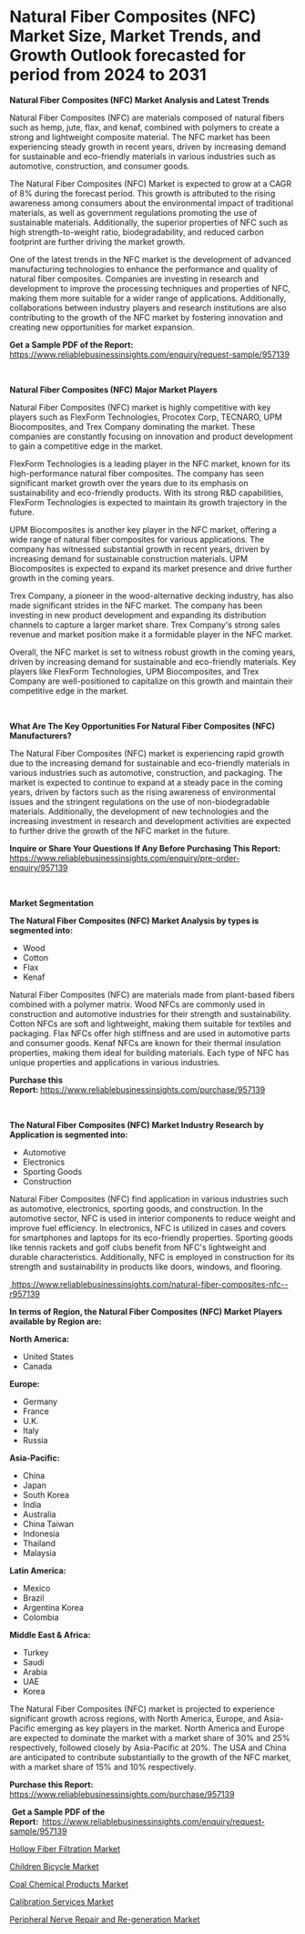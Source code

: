 <p><h1>Natural Fiber Composites (NFC) Market Size, Market Trends, and Growth Outlook forecasted for period from 2024 to 2031</h1></p><p><strong>Natural Fiber Composites (NFC) Market Analysis and Latest Trends</strong></p>
<p><p>Natural Fiber Composites (NFC) are materials composed of natural fibers such as hemp, jute, flax, and kenaf, combined with polymers to create a strong and lightweight composite material. The NFC market has been experiencing steady growth in recent years, driven by increasing demand for sustainable and eco-friendly materials in various industries such as automotive, construction, and consumer goods.</p><p>The Natural Fiber Composites (NFC) Market is expected to grow at a CAGR of 8% during the forecast period. This growth is attributed to the rising awareness among consumers about the environmental impact of traditional materials, as well as government regulations promoting the use of sustainable materials. Additionally, the superior properties of NFC such as high strength-to-weight ratio, biodegradability, and reduced carbon footprint are further driving the market growth.</p><p>One of the latest trends in the NFC market is the development of advanced manufacturing technologies to enhance the performance and quality of natural fiber composites. Companies are investing in research and development to improve the processing techniques and properties of NFC, making them more suitable for a wider range of applications. Additionally, collaborations between industry players and research institutions are also contributing to the growth of the NFC market by fostering innovation and creating new opportunities for market expansion.</p></p>
<p><strong>Get a Sample PDF of the Report:&nbsp;</strong> <a href="https://www.reliablebusinessinsights.com/enquiry/request-sample/957139">https://www.reliablebusinessinsights.com/enquiry/request-sample/957139</a></p>
<p>&nbsp;</p>
<p><strong>Natural Fiber Composites (NFC) Major Market Players</strong></p>
<p><p>Natural Fiber Composites (NFC) market is highly competitive with key players such as FlexForm Technologies, Procotex Corp, TECNARO, UPM Biocomposites, and Trex Company dominating the market. These companies are constantly focusing on innovation and product development to gain a competitive edge in the market.</p><p>FlexForm Technologies is a leading player in the NFC market, known for its high-performance natural fiber composites. The company has seen significant market growth over the years due to its emphasis on sustainability and eco-friendly products. With its strong R&D capabilities, FlexForm Technologies is expected to maintain its growth trajectory in the future.</p><p>UPM Biocomposites is another key player in the NFC market, offering a wide range of natural fiber composites for various applications. The company has witnessed substantial growth in recent years, driven by increasing demand for sustainable construction materials. UPM Biocomposites is expected to expand its market presence and drive further growth in the coming years.</p><p>Trex Company, a pioneer in the wood-alternative decking industry, has also made significant strides in the NFC market. The company has been investing in new product development and expanding its distribution channels to capture a larger market share. Trex Company's strong sales revenue and market position make it a formidable player in the NFC market.</p><p>Overall, the NFC market is set to witness robust growth in the coming years, driven by increasing demand for sustainable and eco-friendly materials. Key players like FlexForm Technologies, UPM Biocomposites, and Trex Company are well-positioned to capitalize on this growth and maintain their competitive edge in the market.</p></p>
<p>&nbsp;</p>
<p><strong>What Are The Key Opportunities For Natural Fiber Composites (NFC) Manufacturers?</strong></p>
<p><p>The Natural Fiber Composites (NFC) market is experiencing rapid growth due to the increasing demand for sustainable and eco-friendly materials in various industries such as automotive, construction, and packaging. The market is expected to continue to expand at a steady pace in the coming years, driven by factors such as the rising awareness of environmental issues and the stringent regulations on the use of non-biodegradable materials. Additionally, the development of new technologies and the increasing investment in research and development activities are expected to further drive the growth of the NFC market in the future.</p></p>
<p><strong>Inquire or Share Your Questions If Any Before Purchasing This Report:</strong> <a href="https://www.reliablebusinessinsights.com/enquiry/pre-order-enquiry/957139">https://www.reliablebusinessinsights.com/enquiry/pre-order-enquiry/957139</a></p>
<p>&nbsp;</p>
<p><strong>Market Segmentation</strong></p>
<p><strong>The Natural Fiber Composites (NFC) Market Analysis by types is segmented into:</strong></p>
<p><ul><li>Wood</li><li>Cotton</li><li>Flax</li><li>Kenaf</li></ul></p>
<p><p>Natural Fiber Composites (NFC) are materials made from plant-based fibers combined with a polymer matrix. Wood NFCs are commonly used in construction and automotive industries for their strength and sustainability. Cotton NFCs are soft and lightweight, making them suitable for textiles and packaging. Flax NFCs offer high stiffness and are used in automotive parts and consumer goods. Kenaf NFCs are known for their thermal insulation properties, making them ideal for building materials. Each type of NFC has unique properties and applications in various industries.</p></p>
<p><strong>Purchase this Report:&nbsp;</strong><a href="https://www.reliablebusinessinsights.com/purchase/957139">https://www.reliablebusinessinsights.com/purchase/957139</a></p>
<p>&nbsp;</p>
<p><strong>The Natural Fiber Composites (NFC) Market Industry Research by Application is segmented into:</strong></p>
<p><ul><li>Automotive</li><li>Electronics</li><li>Sporting Goods</li><li>Construction</li></ul></p>
<p><p>Natural Fiber Composites (NFC) find application in various industries such as automotive, electronics, sporting goods, and construction. In the automotive sector, NFC is used in interior components to reduce weight and improve fuel efficiency. In electronics, NFC is utilized in cases and covers for smartphones and laptops for its eco-friendly properties. Sporting goods like tennis rackets and golf clubs benefit from NFC's lightweight and durable characteristics. Additionally, NFC is employed in construction for its strength and sustainability in products like doors, windows, and flooring.</p></p>
<p><a href="https://www.reliablebusinessinsights.com/natural-fiber-composites-nfc--r957139">&nbsp;https://www.reliablebusinessinsights.com/natural-fiber-composites-nfc--r957139</a></p>
<p><strong>In terms of Region, the Natural Fiber Composites (NFC) Market Players available by Region are:</strong></p>
<p>
    <p> <strong> North America: </strong>
        <ul>
            <li>United States</li>
            <li>Canada</li>
        </ul>
        </p> 
    <p> <strong> Europe: </strong>
        <ul>
            <li>Germany</li>
            <li>France</li>
            <li>U.K.</li>
            <li>Italy</li>
            <li>Russia</li>
        </ul>
        </p> 
    <p> <strong> Asia-Pacific: </strong>
        <ul>
            <li>China</li>
            <li>Japan</li>
            <li>South Korea</li>
            <li>India</li>
            <li>Australia</li>
            <li>China Taiwan</li>
            <li>Indonesia</li>
            <li>Thailand</li>
            <li>Malaysia</li>
        </ul>
        </p> 
    <p> <strong> Latin America: </strong>
        <ul>
            <li>Mexico</li>
            <li>Brazil</li>
            <li>Argentina Korea</li>
            <li>Colombia</li>
        </ul>
        </p> 
    <p> <strong> Middle East & Africa: </strong>
        <ul>
            <li>Turkey</li>
            <li>Saudi</li>
            <li>Arabia</li>
            <li>UAE</li>
            <li>Korea</li>
        </ul>
    </p>
    </p>
<p><p>The Natural Fiber Composites (NFC) market is projected to experience significant growth across regions, with North America, Europe, and Asia-Pacific emerging as key players in the market. North America and Europe are expected to dominate the market with a market share of 30% and 25% respectively, followed closely by Asia-Pacific at 20%. The USA and China are anticipated to contribute substantially to the growth of the NFC market, with a market share of 15% and 10% respectively.</p></p>
<p><strong>Purchase this Report: </strong><a href="https://www.reliablebusinessinsights.com/purchase/957139">https://www.reliablebusinessinsights.com/purchase/957139</a></p>
<p>&nbsp;<strong>Get a Sample PDF of the Report:&nbsp;&nbsp;</strong><a href="https://www.reliablebusinessinsights.com/enquiry/request-sample/957139">https://www.reliablebusinessinsights.com/enquiry/request-sample/957139</a></p>
<p><strong></strong></p>
<p><p><a href="https://medium.com/@dhjdj3783/global-hollow-fiber-filtration-market-size-share-analysis-by-product-type-by-application-by-ce58ace45054">Hollow Fiber Filtration Market</a></p><p><a href="https://github.com/seamusocallaghan/Market-Research-Report-List-1/blob/main/children-bicycle-market.md">Children Bicycle Market</a></p><p><a href="https://medium.com/@dhjdj3783/evaluating-global-coal-chemical-products-market-trends-and-growth-opportunities-by-region-type-e9f5d1d398c1">Coal Chemical Products Market</a></p><p><a href="https://medium.com/@v8581137/global-calibration-services-industry-analysis-share-growth-trends-and-forecast-2024-to-2031-bd2f842cb054">Calibration Services Market</a></p><p><a href="https://issuu.com/reportprime-2/docs/peripheral-nerve-repair-and-re-gene_04e26b95111bf1">Peripheral Nerve Repair and Re-generation Market</a></p></p>